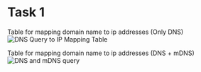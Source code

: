 # Task 1
Table for mapping domain name to ip addresses (Only DNS)
![DNS Query to IP Mapping Table](https://github.com/user-attachments/assets/21e543d6-9643-4d33-9e6d-4b9392f52bf3)

Table for mapping domain name to ip addresses (DNS + mDNS)
![DNS and mDNS query](https://github.com/user-attachments/assets/26777e84-559d-406c-8188-70e8029c66a5)
